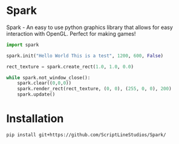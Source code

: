 # Spark
Spark - An easy to use python graphics library that allows for easy interaction with OpenGL. Perfect for making games!

```python
import spark

spark.init("Hello World This is a test", 1200, 600, False) 

rect_texture = spark.create_rect(1.0, 1.0, 0.0)

while spark.not_window_close():
    spark.clear((0,0,0))
    spark.render_rect(rect_texture, (0, 0), (255, 0, 0), 200)
    spark.update()       
```

# Installation

```pip install git+https://github.com/ScriptLineStudios/Spark/```




